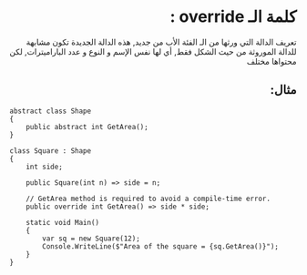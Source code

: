 <div dir=rtl>

# كلمة الـ override :
  تعريف الدالة التي ورثها من الـ الفئة الأب من جديد, هذه الدالة الجديدة تكون مشابهة للدالة الموروثة من حيث الشكل فقط, أي لها نفس الإسم و النوع و عدد الباراميترات, لكن محتواها مختلف


 ## مثال: 
 
<div dir=ltr>

```
abstract class Shape
{
    public abstract int GetArea();
}

class Square : Shape
{
    int side;

    public Square(int n) => side = n;

    // GetArea method is required to avoid a compile-time error.
    public override int GetArea() => side * side;

    static void Main()
    {
        var sq = new Square(12);
        Console.WriteLine($"Area of the square = {sq.GetArea()}");
    }
}
```
</div>

</div>
